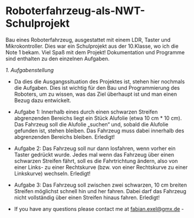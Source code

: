 # Roboterfahrzeug-als-NWT-Schulprojekt
Bau eines Roboterfahrzeug, ausgestattet mit einem LDR, Taster und Mikrokontroller.
Dies war ein Schulprojekt aus der 10.Klasse, wo ich die Note 1 bekam. Viel Spaß mit dem Projekt!
Dokumentation und Programme sind enthalten zu den einzelnen Aufgaben.

_1. Aufgabenstellung_
- Da dies die Ausgangssituation des Projektes ist, stehen hier nochmals die Aufgaben. Dies ist
wichtig für den Bau und Programmierung des Roboters, um zu wissen, was das Ziel überhaupt ist
und man einen Bezug dazu entwickelt.
- Aufgabe 1: Innerhalb eines durch einen schwarzen Streifen abgrenzenden Bereichs liegt ein Stück
Alufolie (etwa 10 cm * 10 cm). Das Fahrzeug soll die Alufolie „suchen“ und, sobald die Alufolie
gefunden ist, stehen bleiben. Das Fahrzeug muss dabei innerhalb des abgrenzenden Bereichs
bleiben.
Erledigt!
- Aufgabe 2: Das Fahrzeug soll nur dann losfahren, wenn vorher ein Taster gedrückt wurde. Jedes
mal wenn das Fahrzeug über einen schwarzen Streifen fährt, soll es die Fahrtrichtung ändern, also
von einer Links- zu einer Rechtskurve (bzw. von einer Rechtskurve zu einer Linkskurve) wechseln.
Erledigt!
- Aufgabe 3: Das Fahrzeug soll zwischen zwei schwarzen, 10 cm breiten Streifen möglichst schnell
hin und her fahren. Dabei darf das Fahrzeug nicht vollständig über einen Streifen hinaus fahren.
Erledigt!


- If you have any questions please contact me at fabian.exel@gmx.de -
